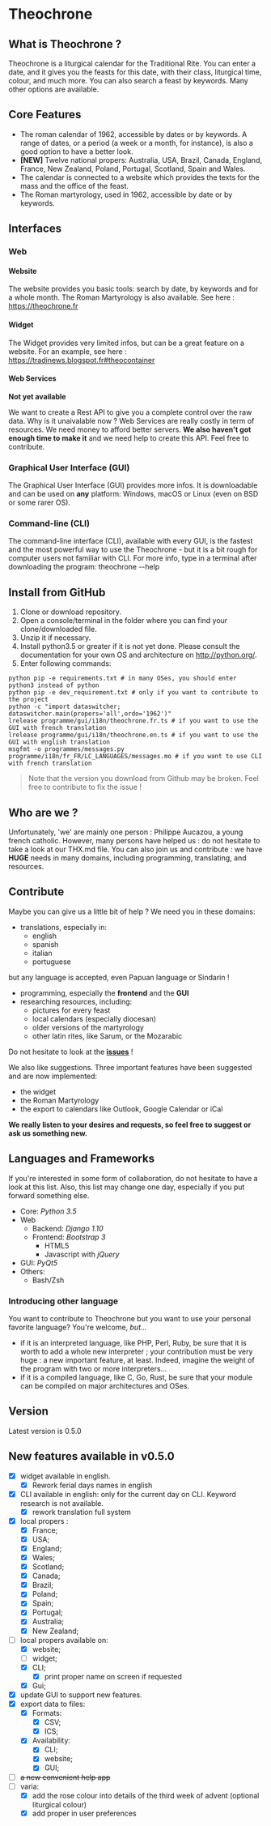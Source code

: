 # Theochrone

## What is Theochrone ?
Theochrone is a liturgical calendar for the Traditional Rite. You can enter a date, and it gives you the feasts for this date, with their class, liturgical time, colour, and much more. You can also search a feast by keywords. Many other options are available.

## Core Features
* The roman calendar of 1962, accessible by dates or by keywords. A range of dates, or a period (a week or a month, for instance), is also a good option to have a better look.
* **[NEW]** Twelve national propers: Australia, USA, Brazil, Canada, England, France, New Zealand, Poland, Portugal, Scotland, Spain and Wales.
* The calendar is connected to a website which provides the texts for the mass and the office of the feast.
* The Roman martyrology, used in 1962, accessible by date or by keywords.

## Interfaces
### Web
#### Website
The website provides you basic tools: search by date, by keywords and for a whole month. The Roman Martyrology is also available. See here : https://theochrone.fr
#### Widget
The Widget provides very limited infos, but can be a great feature on a website. For an example, see here : https://tradinews.blogspot.fr#theocontainer
#### Web Services
**Not yet available**

We want to create a Rest API to give you a complete control over the raw data. 
Why is it unaivalable now ? Web Services are really costly in term of resources. We need money to afford better servers. **We also haven't got enough time to make it** and we need help to create this API. Feel free to contribute.
### Graphical User Interface (GUI)
The Graphical User Interface (GUI) provides more infos. It is downloadable and can be used on **any** platform: Windows, macOS or Linux (even on BSD or some rarer OS).
### Command-line (CLI)
The command-line interface (CLI), available with every GUI, is the fastest and the most powerful way to use the Theochrone - but it is a bit rough for computer users not familiar with CLI. 
For more info, type in a terminal after downloading the program:
    theochrone --help

## Install from GitHub
1. Clone or download repository.
2. Open a console/terminal in the folder where you can find your clone/downloaded file.
3. Unzip it if necessary.
4. Install python3.5 or greater if it is not yet done. Please consult the documentation for your own OS and architecture on http://python.org/.
5. Enter following commands:
```shell
python pip -e requirements.txt # in many OSes, you should enter python3 instead of python
python pip -e dev_requirement.txt # only if you want to contribute to the project
python -c "import dataswitcher; dataswitcher.main(propers='all',ordo='1962')"
lrelease programme/gui/i18n/theochrone.fr.ts # if you want to use the GUI with french translation
lrelease programme/gui/i18n/theochrone.en.ts # if you want to use the GUI with english translation
msgfmt -o programmes/messages.py programme/i18n/fr_FR/LC_LANGUAGES/messages.mo # if you want to use CLI with french translation
```
> Note that the version you download from Github may be broken. Feel free to contribute to fix the issue !


## Who are we ?
Unfortunately, 'we' are mainly one person : Philippe Aucazou, a young french catholic. However, many persons have helped us : do not hesitate to take a look at our THX.md file. You can also join us and contribute : we have **HUGE** needs in many domains, including programming, translating, and resources.
## Contribute
Maybe you can give us a little bit of help ? We need you in these domains:
* translations, especially in:
  * english
  * spanish
  * italian
  * portuguese

but any language is accepted, even Papuan language or Sindarin !
* programming, especially the **frontend** and the **GUI**
* researching resources, including:
  * pictures for every feast
  * local calendars (especially diocesan)
  * older versions of the martyrology
  * other latin rites, like Sarum, or the Mozarabic 

Do not hesitate to look at the **[issues](https://github.com/paucazou/theochrone/issues/)** ! 

We also like suggestions. Three important features have been suggested and are now implemented:
* the widget
* the Roman Martyrology 
* the export to calendars like Outlook, Google Calendar or iCal

**We really listen to your desires and requests, so feel free to suggest or ask us something new.**
## Languages and Frameworks
If you're interested in some form of collaboration, do not hesitate to have a look at this list. 
Also, this list may change one day, especially if you put forward something else.
* Core: *Python 3.5*
* Web
  * Backend: *Django 1.10*
  * Frontend: *Bootstrap 3*
    * HTML5
    * Javascript with *jQuery*
* GUI: *PyQt5*
* Others:
  * Bash/Zsh
### Introducing other language
You want to contribute to Theochrone but you want to use your personal favorite language? You're welcome, *but...*
* if it is an interpreted language, like PHP, Perl, Ruby, be sure that it is worth to add a whole new interpreter ; your contribution must be very huge : a new important feature, at least. Indeed, imagine the weight of the program with two or more interpreters...
* if it is a compiled language, like C, Go, Rust, be sure that your module can be compiled on major architectures and OSes.
## Version
Latest version is 0.5.0
## New features available in v0.5.0
- [x] widget available in english.
  - [x] Rework ferial days names in english
- [x] CLI available in english: only for the current day on CLI. Keyword research is not available.
  - [x] rework translation full system
- [x] local propers :
  - [x] France;
  - [x] USA;
  - [x] England;
  - [x] Wales;
  - [x] Scotland;
  - [x] Canada;
  - [x] Brazil;
  - [x] Poland;
  - [x] Spain;
  - [x] Portugal;
  - [x] Australia;
  - [x] New Zealand;
- [ ] local propers available on:
  - [x] website;
  - [ ] widget;
  - [x] CLI;
    - [x] print proper name on screen if requested
  - [x] Gui;
- [x] update GUI to support new features.
- [x] export data to files:
  - [x] Formats:
    - [x] CSV;
    - [x] ICS;
  - [x] Availability:
    - [x] CLI;
    - [x] website;
    - [x] GUI;
- [ ] ~~a new convenient help app~~
- [ ] varia:
  - [x] add the rose colour into details of the third week of advent (optional liturgical colour)
  - [x] add proper in user preferences
